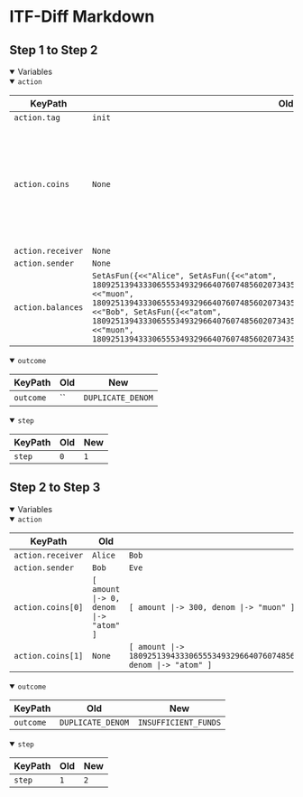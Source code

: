# ITF-Diff Markdown

## Step 1 to Step 2

<details open>

<summary>Variables</summary>

<details open>

<summary><code>action</code></summary>


|KeyPath|Old|New|
|-|-|-|
|`action.tag`|`init`|`send`|
|`action.coins`|`None`|`<<[ amount \|-> 0, denom \|-> "atom" ], [ amount \|-> 0, denom \|-> "atom" ]>>`|
|`action.receiver`|`None`|`"Alice"`|
|`action.sender`|`None`|`"Bob"`|
|`action.balances`|`SetAsFun({<<"Alice", SetAsFun({<<"atom", 1809251394333065553493296640760748560207343510400633813116524750123642650623>>, <<"muon", 1809251394333065553493296640760748560207343510400633813116524750123642650623>>})>>, <<"Bob", SetAsFun({<<"atom", 1809251394333065553493296640760748560207343510400633813116524750123642650623>>, <<"muon", 1809251394333065553493296640760748560207343510400633813116524750123642650623>>})>>})`|`None`|

</details>
<details open>

<summary><code>outcome</code></summary>


|KeyPath|Old|New|
|-|-|-|
|`outcome`|``|`DUPLICATE_DENOM`|

</details>
<details open>

<summary><code>step</code></summary>


|KeyPath|Old|New|
|-|-|-|
|`step`|`0`|`1`|

</details>

</details>

## Step 2 to Step 3

<details open>

<summary>Variables</summary>

<details open>

<summary><code>action</code></summary>


|KeyPath|Old|New|
|-|-|-|
|`action.receiver`|`Alice`|`Bob`|
|`action.sender`|`Bob`|`Eve`|
|`action.coins[0]`|`[ amount \|-> 0, denom \|-> "atom" ]`|`[ amount \|-> 300, denom \|-> "muon" ]`|
|`action.coins[1]`|`None`|`[ amount \|-> 1809251394333065553493296640760748560207343510400633813116524750123642650623, denom \|-> "atom" ]`|

</details>
<details open>

<summary><code>outcome</code></summary>


|KeyPath|Old|New|
|-|-|-|
|`outcome`|`DUPLICATE_DENOM`|`INSUFFICIENT_FUNDS`|

</details>
<details open>

<summary><code>step</code></summary>


|KeyPath|Old|New|
|-|-|-|
|`step`|`1`|`2`|

</details>

</details>

